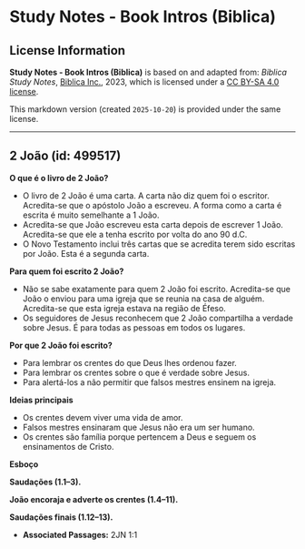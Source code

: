 # Study Notes - Book Intros (Biblica)

## License Information

**Study Notes - Book Intros (Biblica)** is based on and adapted from: _Biblica Study Notes_, [Biblica Inc.](https://www.biblica.com/), 2023, which is licensed under a [CC BY-SA 4.0 license](https://creativecommons.org/licenses/by-sa/4.0/legalcode.en).

This markdown version (created `2025-10-20`) is provided under the same license.



--------------------------------

## 2 João (id: 499517)

**O que é o livro de 2 João?**

* O livro de 2 João é uma carta. A carta não diz quem foi o escritor. Acredita\-se que o apóstolo João a escreveu. A forma como a carta é escrita é muito semelhante a 1 João.
* Acredita\-se que João escreveu esta carta depois de escrever 1 João. Acredita\-se que ele a tenha escrito por volta do ano 90 d.C.
* O Novo Testamento inclui três cartas que se acredita terem sido escritas por João. Esta é a segunda carta.

**Para quem foi escrito 2 João?**

* Não se sabe exatamente para quem 2 João foi escrito. Acredita\-se que João o enviou para uma igreja que se reunia na casa de alguém. Acredita\-se que esta igreja estava na região de Éfeso.
* Os seguidores de Jesus reconhecem que 2 João compartilha a verdade sobre Jesus. É para todas as pessoas em todos os lugares.

**Por que 2 João foi escrito?**

* Para lembrar os crentes do que Deus lhes ordenou fazer.
* Para lembrar os crentes sobre o que é verdade sobre Jesus.
* Para alertá\-los a não permitir que falsos mestres ensinem na igreja.

**Ideias principais**

* Os crentes devem viver uma vida de amor.
* Falsos mestres ensinaram que Jesus não era um ser humano.
* Os crentes são família porque pertencem a Deus e seguem os ensinamentos de Cristo.

**Esboço**

**Saudações (1\.1–3\).**

**João encoraja e adverte os crentes (1\.4–11\).**

**Saudações finais (1\.12–13\).**

* **Associated Passages:** 2JN 1:1

